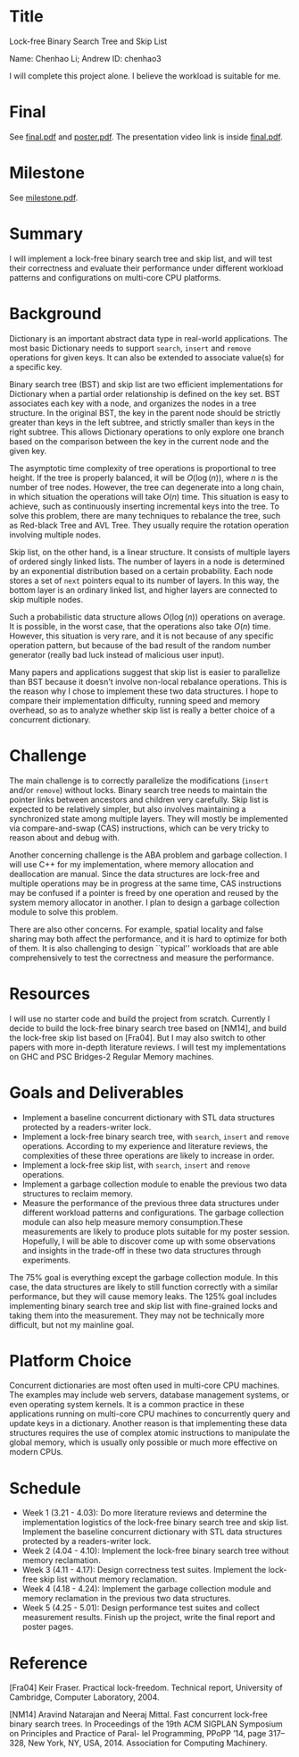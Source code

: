 # Title

Lock-free Binary Search Tree and Skip List

Name: Chenhao Li; Andrew ID: chenhao3

I will complete this project alone. I believe the workload is suitable for me.

# Final

See [final.pdf](final.pdf) and [poster.pdf](poster.pdf). The presentation video link is inside [final.pdf](final.pdf).

# Milestone

See [milestone.pdf](milestone.pdf).

# Summary

I will implement a lock-free binary search tree and skip list,
and will test their correctness and evaluate their performance under different workload patterns and configurations on multi-core CPU platforms.

# Background

Dictionary is an important abstract data type in real-world applications.
The most basic Dictionary needs to support `search`, `insert` and `remove` operations for given keys.
It can also be extended to associate value(s) for a specific key.

Binary search tree (BST) and skip list are two efficient implementations for Dictionary when a partial order relationship is defined on the key set.
BST associates each key with a node, and organizes the nodes in a tree structure.
In the original BST, the key in the parent node should be strictly greater than keys in the left subtree, and strictly smaller than keys in the right subtree.
This allows Dictionary operations to only explore one branch based on the comparison between the key in the current node and the given key.

The asymptotic time complexity of tree operations is proportional to tree height.
If the tree is properly balanced, it will be $O(\log (n))$, where $n$ is the number of tree nodes.
However, the tree can degenerate into a long chain, in which situation the operations will take $O(n)$ time.
This situation is easy to achieve, such as continuously inserting incremental keys into the tree.
To solve this problem, there are many techniques to rebalance the tree, such as Red-black Tree and AVL Tree. They usually require the rotation operation involving multiple nodes.

Skip list, on the other hand, is a linear structure.
It consists of multiple layers of ordered singly linked lists.
The number of layers in a node is determined by an exponential distribution based on a certain probability.
Each node stores a set of `next` pointers equal to its number of layers.
In this way, the bottom layer is an ordinary linked list, and higher layers are connected to skip multiple nodes.

Such a probabilistic data structure allows $O(\log (n))$ operations on average.
It is possible, in the worst case, that the operations also take $O(n)$ time.
However, this situation is very rare, and it is not because of any specific operation pattern,
but because of the bad result of the random number generator (really bad luck instead of malicious user input).

Many papers and applications suggest that skip list is easier to parallelize than BST because it doesn't involve non-local rebalance operations.
This is the reason why I chose to implement these two data structures. I hope to compare their implementation difficulty, running speed and memory overhead, so as to analyze whether skip list is really a better choice of a concurrent dictionary.

# Challenge

The main challenge is to correctly parallelize the modifications (`insert` and/or `remove`) without locks.
Binary search tree needs to maintain the pointer links between ancestors and children very carefully.
Skip list is expected to be relatively simpler, but also involves maintaining a synchronized state among multiple layers.
They will mostly be implemented via compare-and-swap (CAS) instructions, which can be very tricky to reason about and debug with.

Another concerning challenge is the ABA problem and garbage collection.
I will use C++ for my implementation, where memory allocation and deallocation are manual.
Since the data structures are lock-free and multiple operations may be in progress at the same time,
CAS instructions may be confused if a pointer is freed by one operation and reused by the system memory allocator in another.
I plan to design a garbage collection module to solve this problem.

There are also other concerns.
For example, spatial locality and false sharing may both affect the performance, and it is hard to optimize for both of them.
It is also challenging to design ``typical'' workloads that are able comprehensively to test the correctness and measure the performance.

# Resources

I will use no starter code and build the project from scratch.
Currently I decide to build the lock-free binary search tree based on [NM14], and build the lock-free skip list based on [Fra04].
But I may also switch to other papers with more in-depth literature reviews.
I will test my implementations on GHC and PSC Bridges-2 Regular Memory machines.

# Goals and Deliverables

- Implement a baseline concurrent dictionary with STL data structures protected by a readers-writer lock.
- Implement a lock-free binary search tree, with `search`, `insert` and `remove` operations. According to my experience and literature reviews, the complexities of these three operations are likely to increase in order.
- Implement a lock-free skip list, with  `search`, `insert` and `remove` operations.
- Implement a garbage collection module to enable the previous two data structures to reclaim memory.
- Measure the performance of the previous three data structures under different workload patterns and configurations. The garbage collection module can also help measure memory consumption.These measurements are likely to produce plots suitable for my poster session. Hopefully, I will be able to discover come up with some observations and insights in the trade-off in these two data structures through experiments.

The 75% goal is everything except the garbage collection module.
In this case, the data structures are likely to still function correctly with a similar performance, but they will cause memory leaks.
The 125% goal includes implementing binary search tree and skip list with fine-grained locks and taking them into the measurement.
They may not be technically more difficult, but not my mainline goal.

# Platform Choice

Concurrent dictionaries are most often used in multi-core CPU machines.
The examples may include web servers, database management systems, or even operating system kernels.
It is a common practice in these applications running on multi-core CPU machines to concurrently query and update keys in a dictionary.
Another reason is that implementing these data structures requires the use of complex atomic instructions to manipulate the global memory, which is usually only possible or much more effective on modern CPUs.

# Schedule

- Week 1 (3.21 - 4.03): Do more literature reviews and determine the implementation logistics of the lock-free binary search tree and skip list. Implement the baseline concurrent dictionary with STL data structures protected by a readers-writer lock.
- Week 2 (4.04 - 4.10): Implement the lock-free binary search tree without memory reclamation.
- Week 3 (4.11 - 4.17): Design correctness test suites. Implement the lock-free skip list without memory reclamation.
- Week 4 (4.18 - 4.24): Implement the garbage collection module and memory reclamation in the previous two data structures.
- Week 5 (4.25 - 5.01): Design performance test suites and collect measurement results. Finish up the project, write the final report and poster pages.

# Reference

[Fra04] Keir Fraser. Practical lock-freedom. Technical report, University of Cambridge, Computer
Laboratory, 2004.

[NM14] Aravind Natarajan and Neeraj Mittal. Fast concurrent lock-free binary search trees. In
Proceedings of the 19th ACM SIGPLAN Symposium on Principles and Practice of Paral-
lel Programming, PPoPP ’14, page 317–328, New York, NY, USA, 2014. Association for
Computing Machinery.
